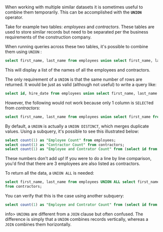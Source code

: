When working with multiple similar datasets it is sometimes useful to combine them temporarily. This can be accomplished with the **`UNION`** operator.

Take for example two tables: _employees_ and _contractors_. These tables are used to store similar records but need to be separated per the business requirements of the construction company.

When running queries across these two tables, it's possible to combine them using `UNION` :

```sql
select first_name, last_name from employees union select first_name, last_name from contractors;
```

This will display a list of the names of all the employees and contractors.

The only requirement of a `UNION` is that the same number of rows are returned. It would be just as valid (although not useful) to write a query like:

```sql
select id, hire_date from employees union select first_name, last_name from contractors;
```

However, the following would not work because only 1 column is `SELECT`ed from _contractors_:

```sql
select first_name, last_name from employees union select first_name from contractors;
```

By default, a `UNION` is actually a `UNION DISTINCT`, which merges duplicate values. Using a subquery, it's possible to see this illustrated below:

```sql
select count(1) as "Employee Count" from employees;
select count(1) as "Contractor Count" from contractors;
select count(1) as "Employee and Contrator Count" from (select id from employees UNION select id from contractors) as sub;
```

These numbers don't add up! If you were to do a line by line comparison, you'd find that there are 3 employees are also listed as contractors.

To return all the data, a `UNION ALL` is needed:

```sql
select first_name, last_name from employees UNION ALL select first_name, last_name
from contractors;
```

You can verify that this is the case using another subquery:

```sql
select count(1) as "Employee and Contrator Count" from (select id from employees UNION ALL select id from contractors) as sub;
```

info> `UNION`s are different from a `JOIN` clause but often confused. The difference is simply that a `UNION` combines records vertically, whereas a `JOIN` combines them horizontally.